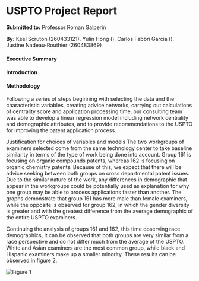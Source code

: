 USPTO Project Report
================

**Submitted to:** Professor Roman Galperin

**By:** Keel Scruton (260433121), Yulin Hong (), Carlos Fabbri Garcia
(), Justine Nadeau-Routhier (260483869)

#### Executive Summary

#### Introduction

#### Methodology

Following a series of steps beginning with selecting the data and the
characteristic variables, creating advice networks, carrying out
calculations of centrality score and application processing time, our
consulting team was able to develop a linear regression model including
network centrality and demographic attributes, and to provide
recommendations to the USPTO for improving the patent application
process.

Justification for choices of variables and models The two workgroups of
examiners selected come from the same technology center to take baseline
similarity in terms of the type of work being done into account. Group
161 is focusing on organic compounds patents, whereas 162 is focusing on
organic chemistry patents. Because of this, we expect that there will be
advice seeking between both groups on cross departmental patent issues.
Due to the similar nature of the work, any differences in demographic
that appear in the workgroups could be potentially used as explanation
for why one group may be able to process applications faster than
another. The graphs demonstrate that group 161 has more male than female
examiners, while the opposite is observed for group 162, in which the
gender diversity is greater and with the greatest difference from the
average demographic of the entire USPTO examiners.

Continuing the analysis of groups 161 and 162, this time observing race
demographics, it can be observed that both groups are very similar from
a race perspective and do not differ much from the average of the USPTO.
White and Asian examiners are the most common group, while black and
Hispanic examiners make up a smaller minority. These results can be
observed in figure 2.

![Figure
1](http://127.0.0.1:33507/chunk_output/75FC38046DA13729/BFD813ED/cyhuc0d2dxx2m/000005.png')
